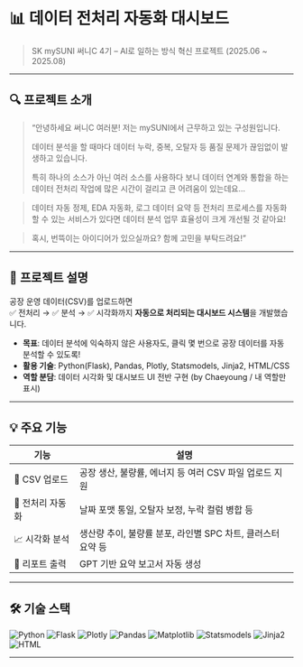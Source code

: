 # 📊 데이터 전처리 자동화 대시보드  
> SK mySUNI 써니C 4기 – AI로 일하는 방식 혁신 프로젝트 (2025.06 ~ 2025.08)

---

## 🔍 프로젝트 소개

> “안녕하세요 써니C 여러분! 저는 mySUNI에서 근무하고 있는 구성원입니다.
> 
> 
> 데이터 분석을 할 때마다 데이터 누락, 중복, 오탈자 등 품질 문제가 끊임없이 발생하고 있습니다.
> 
> 특히 하나의 소스가 아닌 여러 소스를 사용하다 보니 데이터 연계와 통합을 하는 데이터 전처리 작업에 많은 시간이 걸리고 큰 어려움이 있는데요…
> 

> 데이터 자동 정제, EDA 자동화, 로그 데이터 요약 등 전처리 프로세스를 자동화할 수 있는 서비스가 있다면 데이터 분석 업무 효율성이 크게 개선될 것 같아요!
> 

> 혹시, 번뜩이는 아이디어가 있으실까요? 함께 고민을 부탁드려요!”
>

---

## 🧠 프로젝트 설명

공장 운영 데이터(CSV)를 업로드하면  
✅ 전처리 → ✅ 분석 → ✅ 시각화까지 **자동으로 처리되는 대시보드 시스템**을 개발했습니다.

- **목표**: 데이터 분석에 익숙하지 않은 사용자도, 클릭 몇 번으로 공장 데이터를 자동 분석할 수 있도록!
- **활용 기술**: Python(Flask), Pandas, Plotly, Statsmodels, Jinja2, HTML/CSS
- **역할 분담**: 데이터 시각화 및 대시보드 UI 전반 구현 (by Chaeyoung / 내 역할만 표시)

---

## 💡 주요 기능

| 기능 | 설명 |
|------|------|
| 📂 CSV 업로드 | 공장 생산, 불량률, 에너지 등 여러 CSV 파일 업로드 지원 |
| 🧹 전처리 자동화 | 날짜 포맷 통일, 오탈자 보정, 누락 컬럼 병합 등 |
| 📈 시각화 분석 | 생산량 추이, 불량률 분포, 라인별 SPC 차트, 클러스터 요약 등 |
| 📄 리포트 출력 | GPT 기반 요약 보고서 자동 생성 |

---

## 🛠 기술 스택

![Python](https://img.shields.io/badge/Python-3776AB?style=flat-square&logo=python&logoColor=white)
![Flask](https://img.shields.io/badge/Flask-000000?style=flat-square&logo=flask&logoColor=white)
![Plotly](https://img.shields.io/badge/Plotly-3F4F75?style=flat-square&logo=plotly&logoColor=white)
![Pandas](https://img.shields.io/badge/Pandas-150458?style=flat-square&logo=pandas&logoColor=white)
![Matplotlib](https://img.shields.io/badge/Matplotlib-11557C?style=flat-square&logo=matplotlib&logoColor=white)
![Statsmodels](https://img.shields.io/badge/Statsmodels-008080?style=flat-square)
![Jinja2](https://img.shields.io/badge/Jinja2-B41717?style=flat-square&logo=jinja&logoColor=white)
![HTML](https://img.shields.io/badge/HTML5-E34F26?style=flat-square&logo=html5&logoColor=white)

---
